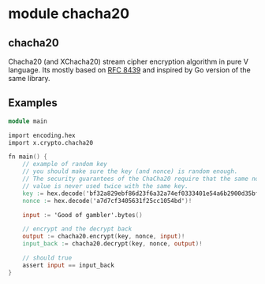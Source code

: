 # module chacha20

chacha20
-------

Chacha20 (and XChacha20) stream cipher encryption algorithm in pure V language.
Its mostly based on [RFC 8439](https://datatracker.ietf.org/doc/html/rfc8439) and inspired by Go version of the same library.

Examples
--------
```v
module main

import encoding.hex
import x.crypto.chacha20

fn main() {
	// example of random key
	// you should make sure the key (and nonce) is random enough.
	// The security guarantees of the ChaCha20 require that the same nonce
	// value is never used twice with the same key.
	key := hex.decode('bf32a829ebf86d23f6a32a74ef0333401e54a6b2900d35bfadef82c5d49da15f')!
	nonce := hex.decode('a7d7cf3405631f25cc1054bd')!

	input := 'Good of gambler'.bytes()

	// encrypt and the decrypt back
	output := chacha20.encrypt(key, nonce, input)!
	input_back := chacha20.decrypt(key, nonce, output)!

	// should true
	assert input == input_back
}
```